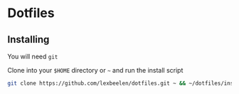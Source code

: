 # Dotfiles

## Installing

You will need `git`

Clone into your `$HOME` directory or `~` and run the install script

```bash
git clone https://github.com/lexbeelen/dotfiles.git ~ && ~/dotfiles/install
```
